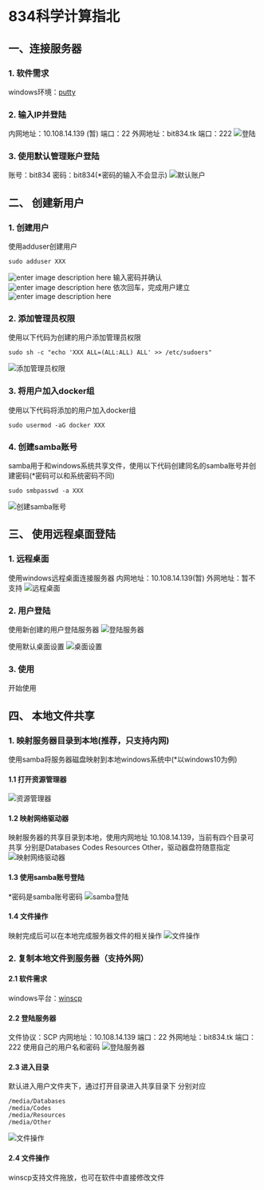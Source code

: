 # 834科学计算指北

## 一、连接服务器
### 1. 软件需求
 windows环境：[putty](http://www.putty.org/)

### 2. 输入IP并登陆
内网地址：10.108.14.139 (暂)     端口：22
外网地址：bit834.tk                       端口：222
![登陆](https://i.imgur.com/fHwmBnp.png)

### 3. 使用默认管理账户登陆
账号：bit834		密码：bit834(*密码的输入不会显示)
![默认账户](https://i.imgur.com/z7M3I7Q.png)

## 二、 创建新用户
### 1. 创建用户
使用adduser创建用户

    sudo adduser XXX
![enter image description here](https://i.imgur.com/cG6MeYp.png)
输入密码并确认
![enter image description here](https://i.imgur.com/1uHaQNe.png)
依次回车，完成用户建立
![enter image description here](https://i.imgur.com/AeFP5hd.png)

### 2. 添加管理员权限
使用以下代码为创建的用户添加管理员权限

    sudo sh -c "echo 'XXX ALL=(ALL:ALL) ALL' >> /etc/sudoers"
![添加管理员权限](https://i.imgur.com/7s85jaV.png)

### 3. 将用户加入docker组
使用以下代码将添加的用户加入docker组

    sudo usermod -aG docker XXX

### 4. 创建samba账号
samba用于和windows系统共享文件，使用以下代码创建同名的samba账号并创建密码(*密码可以和系统密码不同)

    sudo smbpasswd -a XXX
   ![创建samba账号](https://i.imgur.com/jkyf1id.png)

## 三、 使用远程桌面登陆
### 1. 远程桌面
使用windows远程桌面连接服务器
内网地址：10.108.14.139(暂)
外网地址：暂不支持
![远程桌面](https://i.imgur.com/CGfbX9z.png)

### 2. 用户登陆
使用新创建的用户登陆服务器
![登陆服务器](https://i.imgur.com/ErV8HmC.png)

使用默认桌面设置
![桌面设置](https://i.imgur.com/YEduZhj.png)

### 3. 使用
开始使用

## 四、 本地文件共享
### 1. 映射服务器目录到本地(推荐，只支持内网)
使用samba将服务器磁盘映射到本地windows系统中(*以windows10为例)
#### 1.1 打开资源管理器
![资源管理器](https://i.imgur.com/7fHutlU.png)
#### 1.2 映射网络驱动器
映射服务器的共享目录到本地，使用内网地址 10.108.14.139，当前有四个目录可共享
分别是Databases Codes Resources Other，驱动器盘符随意指定
![映射网络驱动器](https://i.imgur.com/BNqjEXr.png)
#### 1.3 使用samba账号登陆
*密码是samba账号密码
![samba登陆](https://i.imgur.com/t53ROnW.png)
#### 1.4 文件操作
映射完成后可以在本地完成服务器文件的相关操作
![文件操作](https://i.imgur.com/gKJVvVd.png)

### 2. 复制本地文件到服务器（支持外网）
#### 2.1 软件需求
windows平台：[winscp](https://winscp.net/eng/download.php)

#### 2.2 登陆服务器
文件协议：SCP
内网地址：10.108.14.139 端口：22
外网地址：bit834.tk           端口：222
使用自己的用户名和密码
![登陆服务器](https://i.imgur.com/sYh5OVu.png)
#### 2.3 进入目录
默认进入用户文件夹下，通过打开目录进入共享目录下
分别对应

    /media/Databases
    /media/Codes
    /media/Resources
    /media/Other
   ![文件操作](https://i.imgur.com/eLUaDFB.png)
#### 2.4 文件操作
winscp支持文件拖放，也可在软件中直接修改文件


